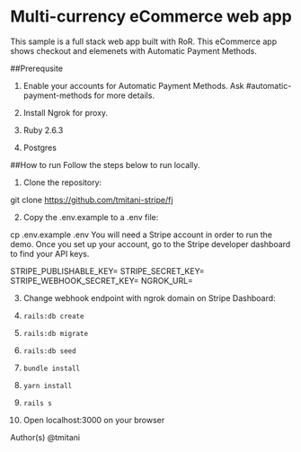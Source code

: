 # Multi-currency eCommerce web app

This sample is a full stack web app built with RoR. This eCommerce app shows checkout and elemenets with Automatic Payment Methods. 

##Prerequsite
1. Enable your accounts for Automatic Payment Methods. Ask #automatic-payment-methods for more details.

2. Install Ngrok for proxy.

3. Ruby 2.6.3

4. Postgres

##How to run
Follow the steps below to run locally.

1. Clone the repository:

git clone https://github.com/tmitani-stripe/fj

2. Copy the .env.example to a .env file:

cp .env.example .env
You will need a Stripe account in order to run the demo. Once you set up your account, go to the Stripe developer dashboard to find your API keys.

STRIPE_PUBLISHABLE_KEY=<replace-with-your-publishable-key>
STRIPE_SECRET_KEY=<replace-with-your-secret-key>
STRIPE_WEBHOOK_SECRET_KEY=<replace-with-your-webhook-secret-key>
NGROK_URL=<replace-with-your-ngrok-domain-name>

3. Change webhook endpoint with ngrok domain on Stripe Dashboard:

4. `rails:db create`

5. `rails:db migrate`

6. `rails:db seed`

7. `bundle install`

8. `yarn install`

9. `rails s` 

10. Open localhost:3000 on your browser

Author(s)
@tmitani